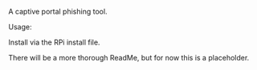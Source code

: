 A captive portal phishing tool. 

Usage:

Install via the RPi install file.

There will be a more thorough ReadMe, but for now this is a placeholder.

